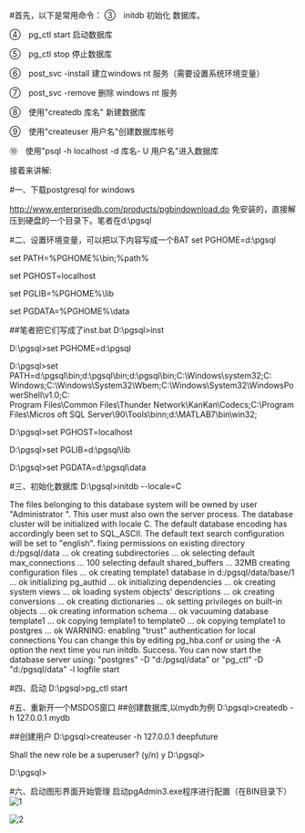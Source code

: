 
#首先，以下是常用命令：
③　initdb 初始化 数据库。

④　pg_ctl start 启动数据库

⑤　pg_ctl stop 停止数据库

⑥　post_svc -install 建立windows nt 服务（需要设置系统环境变量）

⑦　post_svc -remove 删除 windows nt 服务

⑧　使用"createdb 库名" 新建数据库

⑨　使用"createuser 用户名"创建数据库帐号

⑩　使用"psql -h localhost -d 库名- U 用户名"进入数据库

接着来讲解:

#一、下载postgresql for windows

http://www.enterprisedb.com/products/pgbindownload.do
免安装的，直接解压到硬盘的一个目录下。笔者在d:\pgsql

#二、设置环境变量，可以把以下内容写成一个BAT
set PGHOME=d:\pgsql

set PATH=%PGHOME%\bin;%path%

set PGHOST=localhost

set PGLIB=%PGHOME%\lib

set PGDATA=%PGHOME%\data

##笔者把它们写成了inst.bat
D:\pgsql>inst

D:\pgsql>set PGHOME=d:\pgsql

D:\pgsql>set PATH=d:\pgsql\bin;d:\pgsql\bin;d:\pgsql\bin;C:\Windows\system32;C:\
Windows;C:\Windows\System32\Wbem;C:\Windows\System32\WindowsPowerShell\v1.0\;C:\
Program Files\Common Files\Thunder Network\KanKan\Codecs;C:\Program Files\Micros
oft SQL Server\90\Tools\binn\;d:\MATLAB7\bin\win32;

D:\pgsql>set PGHOST=localhost

D:\pgsql>set PGLIB=d:\pgsql\lib

D:\pgsql>set PGDATA=d:\pgsql\data

#三、初始化数据库
D:\pgsql>initdb --locale=C

The files belonging to this database system will be owned by user "Administrator
".
This user must also own the server process.
The database cluster will be initialized with locale C.
The default database encoding has accordingly been set to SQL_ASCII.
The default text search configuration will be set to "english".
fixing permissions on existing directory d:/pgsql/data ... ok
creating subdirectories ... ok
selecting default max_connections ... 100
selecting default shared_buffers ... 32MB
creating configuration files ... ok
creating template1 database in d:/pgsql/data/base/1 ... ok
initializing pg_authid ... ok
initializing dependencies ... ok
creating system views ... ok
loading system objects' descriptions ... ok
creating conversions ... ok
creating dictionaries ... ok
setting privileges on built-in objects ... ok
creating information schema ... ok
vacuuming database template1 ... ok
copying template1 to template0 ... ok
copying template1 to postgres ... ok
WARNING: enabling "trust" authentication for local connections
You can change this by editing pg_hba.conf or using the -A option the
next time you run initdb.
Success. You can now start the database server using:
    "postgres" -D "d:/pgsql/data"
or
    "pg_ctl" -D "d:/pgsql/data" -l logfile start

#四、启动
D:\pgsql>pg_ctl start

#五、重新开一个MSDOS窗口
##创建数据库,以mydb为例
D:\pgsql>createdb -h 127.0.0.1 mydb

##创建用户
D:\pgsql>createuser -h 127.0.0.1 deepfuture

Shall the new role be a superuser? (y/n) y
D:\pgsql>

D:\pgsql>

#六、启动图形界面开始管理
启动pgAdmin3.exe程序进行配置（在BIN目录下）
![1](https://raw.github.com/luowei/demo-repo/master/doc/img/db/postgresql_admin_1.jpg)

![2](https://raw.github.com/luowei/demo-repo/master/doc/img/db/postgresql_admin_1.jpg)
